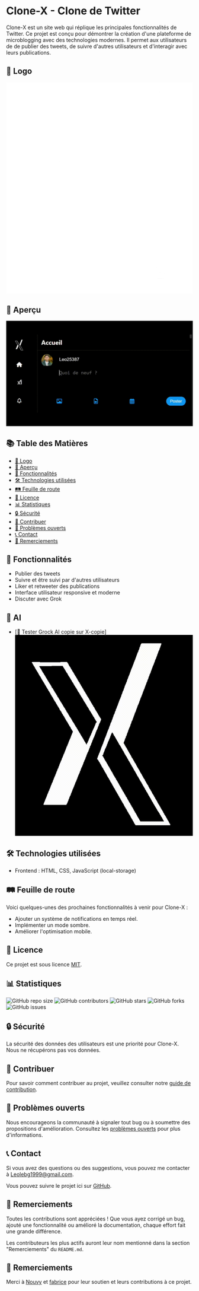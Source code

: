 # Clone-X - Clone de Twitter

Clone-X est un site web qui réplique les principales fonctionnalités de Twitter. Ce projet est conçu pour démontrer la création d'une plateforme de microblogging avec des technologies modernes. Il permet aux utilisateurs de de publier des tweets, de suivre d'autres utilisateurs et d'interagir avec leurs publications.

## 📸 Logo
![Image de présentation](Main/logo/logo.png)

## 📲 Aperçu
![GIF de présentation](Main/gif/bonjour.gif)

## 📚 Table des Matières

- [📸 Logo](#-logo)
- [📲 Aperçu](#-aperçu)
- [🚀 Fonctionnalités](#-fonctionnalités)
- [🛠️ Technologies utilisées](#%EF%B8%8F-technologies-utilisées)
- [🛤️ Feuille de route](#%EF%B8%8F-feuille-de-route)
- [📄 Licence](#-licence)
- [📊 Statistiques](#-statistiques)
- [🔒 Sécurité](#-sécurité)
- [🤝 Contribuer](#-contribuer)
- [🐞 Problèmes ouverts](#-problèmes-ouverts)
- [📞 Contact](#-contact)
- [🙏 Remerciements](#-remerciements)

## 🚀 Fonctionnalités

- Publier des tweets
- Suivre et être suivi par d'autres utilisateurs
- Liker et retweeter des publications
- Interface utilisateur responsive et moderne
- Discuter avec Grok

## 🤖 AI
- [🤯 Tester Grock AI copie sur X-copie]
![GIF d'AI](Main/gif/ai.gif)

## 🛠️ Technologies utilisées
- Frontend : HTML, CSS, JavaScript (local-storage)

## 🛤️ Feuille de route

Voici quelques-unes des prochaines fonctionnalités à venir pour Clone-X :

- Ajouter un système de notifications en temps réel.
- Implémenter un mode sombre.
- Améliorer l'optimisation mobile.

## 📄 Licence

Ce projet est sous licence [MIT](LICENSE).

## 📊 Statistiques

![GitHub repo size](https://img.shields.io/github/repo-size/Leo25387/Clone-X) ![GitHub contributors](https://img.shields.io/github/contributors/Leo25387/Clone-X) ![GitHub stars](https://img.shields.io/github/stars/Leo25387/Clone-X?style=social) ![GitHub forks](https://img.shields.io/github/forks/Leo25387/Clone-X?style=social) ![GitHub issues](https://img.shields.io/github/issues/Leo25387/Clone-X)

## 🔒 Sécurité

La sécurité des données des utilisateurs est une priorité pour Clone-X. Nous ne récupérons pas vos données.

## 🤝 Contribuer

Pour savoir comment contribuer au projet, veuillez consulter notre [guide de contribution](CONTRIBUTING.md).

## 🐞 Problèmes ouverts

Nous encourageons la communauté à signaler tout bug ou à soumettre des propositions d'amélioration. Consultez les [problèmes ouverts](https://github.com/Leo25387/Clone-X/issues) pour plus d'informations.

## 📞 Contact

Si vous avez des questions ou des suggestions, vous pouvez me contacter à [Leolebg1999@gmail.com](mailto🥇leolebg1999@gmail.com).

Vous pouvez suivre le projet ici sur [GitHub](https://github.com/Leo25387/Clone-X).

## 🎉 Remerciements

Toutes les contributions sont appréciées ! Que vous ayez corrigé un bug, ajouté une fonctionnalité ou amélioré la documentation, chaque effort fait une grande différence.

Les contributeurs les plus actifs auront leur nom mentionné dans la section "Remerciements" du `README.md`.


## 🙏 Remerciements

Merci à [Nouvy](https://github.com/Nouvy) et [fabrice](https://github.com/fabriceHategekimana) pour leur soutien et leurs contributions à ce projet.

